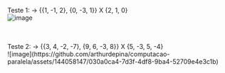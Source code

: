 Teste 1: -> {{1, -1, 2}, {0, -3, 1}} X {2, 1, 0}
<br>
![image](https://github.com/arthurdepina/computacao-paralela/assets/144058147/b1d474a7-09b3-42bc-9aa6-c294756d6215)

<br>
<br>
Teste 2: -> {{3, 4, -2, -7}, {9, 6, -3, 8}} X {5, -3, 5, -4}
<br>
![image](https://github.com/arthurdepina/computacao-paralela/assets/144058147/030a0ca4-7d3f-4df8-9ba4-52709e4e3c1b)

